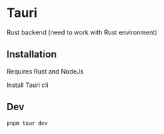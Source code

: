 # Tauri

Rust backend (need to work with Rust environment)


## Installation

Requires Rust and NodeJs


Install Tauri cli


## Dev

```bash
pnpm taur dev
```





